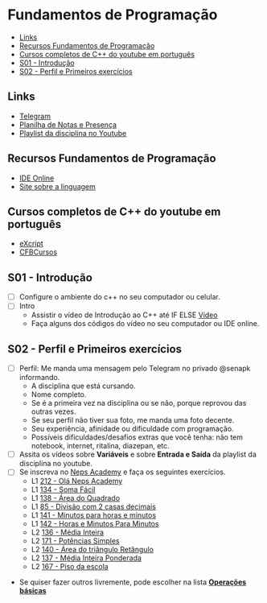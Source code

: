 # Fundamentos de Programação

<!--TOC_BEGIN-->
- [Links](#links)
- [Recursos Fundamentos de Programação](#recursos-fundamentos-de-programação)
- [Cursos completos de C++ do youtube em português](#cursos-completos-de-c-do-youtube-em-português)
- [S01 - Introdução](#s01---introdução)
- [S02 - Perfil e Primeiros exercícios](#s02---perfil-e-primeiros-exercícios)
<!--TOC_END-->

## Links
- [Telegram](https://t.me/+zrcrLWObex8wZmNh)
- [Planilha de Notas e Presença](https://docs.google.com/spreadsheets/d/10udv5GJ-QYqle78bvm2Tummfaj-0EYOPsiLPEKzOpuw/edit?usp=sharing)
- [Playlist da disciplina no Youtube](https://youtube.com/playlist?list=PLqwyjBSVOHRzfXMEJR63RT56ROtk5f6tN)

## Recursos Fundamentos de Programação
- [IDE Online](http://replit.com)
- [Site sobre a linguagem](https://www.learncpp.com/)

## Cursos completos de C++ do youtube em português
- [eXcript](https://www.youtube.com/watch?v=5W9YsbqnX0U&list=PLesCEcYj003QTw6OhCOFb1Fdl8Uiqyrqo)
- [CFBCursos](https://www.youtube.com/watch?v=nUQKr-ey86Y&list=PLx4x_zx8csUjczg1qPHavU1vw1IkBcm40)


## S01 - Introdução
- [ ] Configure o ambiente do c++ no seu computador ou celular.
- [ ] Intro
    - Assistir o vídeo de Introdução ao C++ até IF ELSE [Vídeo](https://youtu.be/VcGw1ydBf64)
    - Faça alguns dos códigos do vídeo no seu computador ou IDE online.

## S02 - Perfil e Primeiros exercícios
- [ ] Perfil: Me manda uma mensagem pelo Telegram no privado @senapk informando.
    - A disciplina que está cursando.
    - Nome completo.
    - Se é a primeira vez na disciplina ou se não, porque reprovou das outras vezes.
    - Se seu perfil não tiver sua foto, me manda uma foto decente.
    - Seu experiência, afinidade ou dificuldade com programação.
    - Possíveis dificuldades/desafios extras que você tenha: não tem notebook, internet, ritalina, diazepan, etc.
- [ ] Assita os vídeos sobre **Variáveis** e sobre **Entrada e Saída** da playlist da disciplina no youtube.
- [ ] Se inscreva no [Neps Academy](https://neps.academy/) e faça os seguintes exercícios.
    - L1 [212 - Olá Neps Academy](https://neps.academy/br/exercise/1)
    - L1 [134 - Soma Fácil](https://neps.academy/br/exercise/134)
    - L1 [138 - Área do Quadrado](https://neps.academy/br/exercise/138)
    - L1 [85  - Divisão com 2 casas decimais](https://neps.academy/br/exercise/85)
    - L1 [141 - Minutos para horas e minutos](https://neps.academy/br/exercise/141)
    - L1 [142 - Horas e Minutos Para Minutos](https://neps.academy/br/exercise/142)
    - L2 [136 - Média Inteira](https://neps.academy/br/exercise/136)
    - L2 [171 - Potências Simples](https://neps.academy/br/exercise/171)
    - L2 [140 - Área do triângulo Retângulo](https://neps.academy/br/exercise/140)
    - L2 [137 - Média Inteira Ponderada](https://neps.academy/br/exercise/137)
    - L2 [167 - Piso da escola](https://neps.academy/br/exercise/167)
- Se quiser fazer outros livremente, pode escolher na lista [**Operações básicas**](https://neps.academy/br/exercises-table?subject=48)
